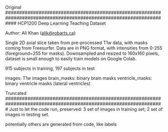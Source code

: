 Original
####################################################################################################################
HCP1200 Deep Learning Teaching Dataset

Author: Ali Khan (alik@robarts.ca)

Single 2D axial slice taken from pre-processed T1w data, with masks coming from Freesurfer. Data are in PNG format, with intensities from 0-255 (foreground=255 for masks).
Downsampled and resized to 160x160 pixels, dataset is small enough to easily train models on Google Colab.

915 subjects in training, 197 subjects in test

images: T1w images
brain_masks: binary brain masks
ventricle_masks: binary ventricle masks (lateral ventricles)





Truncated
#################################################################################################################
Just to let the code run, preserved:
3 set of images in training set;
2 set of images in testing set.

potentially others are generated from code, like labels 

